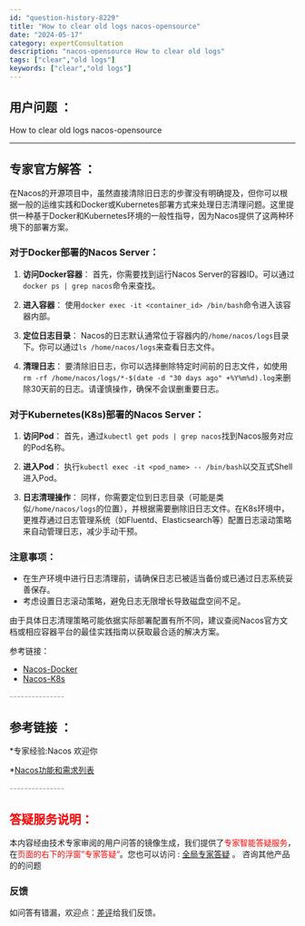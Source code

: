 ```yaml
---
id: "question-history-8229"
title: "How to clear old logs nacos-opensource"
date: "2024-05-17"
category: expertConsultation
description: "nacos-opensource How to clear old logs"
tags: ["clear","old logs"]
keywords: ["clear","old logs"]
---
```


## 用户问题 ： 
 How to clear old logs nacos-opensource 

---------------
## 专家官方解答 ：

在Nacos的开源项目中，虽然直接清除旧日志的步骤没有明确提及，但你可以根据一般的运维实践和Docker或Kubernetes部署方式来处理日志清理问题。这里提供一种基于Docker和Kubernetes环境的一般性指导，因为Nacos提供了这两种环境下的部署方案。

### 对于Docker部署的Nacos Server：

1. **访问Docker容器**：
   首先，你需要找到运行Nacos Server的容器ID。可以通过`docker ps | grep nacos`命令来查找。

2. **进入容器**：
   使用`docker exec -it <container_id> /bin/bash`命令进入该容器内部。

3. **定位日志目录**：
   Nacos的日志默认通常位于容器内的`/home/nacos/logs`目录下。你可以通过`ls /home/nacos/logs`来查看日志文件。

4. **清理日志**：
   要清除旧日志，你可以选择删除特定时间前的日志文件，如使用`rm -rf /home/nacos/logs/*-$(date -d "30 days ago" +%Y%m%d).log`来删除30天前的日志。请谨慎操作，确保不会误删重要日志。

### 对于Kubernetes(K8s)部署的Nacos Server：

1. **访问Pod**：
   首先，通过`kubectl get pods | grep nacos`找到Nacos服务对应的Pod名称。

2. **进入Pod**：
   执行`kubectl exec -it <pod_name> -- /bin/bash`以交互式Shell进入Pod。

3. **日志清理操作**：
   同样，你需要定位到日志目录（可能是类似`/home/nacos/logs`的位置），并根据需要删除旧日志文件。在K8s环境中，更推荐通过日志管理系统（如Fluentd、Elasticsearch等）配置日志滚动策略来自动管理日志，减少手动干预。

### 注意事项：
- 在生产环境中进行日志清理前，请确保日志已被适当备份或已通过日志系统妥善保存。
- 考虑设置日志滚动策略，避免日志无限增长导致磁盘空间不足。

由于具体日志清理策略可能依据实际部署配置有所不同，建议查阅Nacos官方文档或相应容器平台的最佳实践指南以获取最合适的解决方案。

参考链接：
- [Nacos-Docker](https://github.com/nacos-group/nacos-docker)
- [Nacos-K8s](https://github.com/nacos-group/nacos-k8s)


<font color="#949494">---------------</font> 


## 参考链接 ：

*专家经验:Nacos 欢迎你 
 
 *[Nacos功能和需求列表](https://nacos.io/docs/latest/archive/feature-list)


 <font color="#949494">---------------</font> 
 


## <font color="#FF0000">答疑服务说明：</font> 

本内容经由技术专家审阅的用户问答的镜像生成，我们提供了<font color="#FF0000">专家智能答疑服务</font>，在<font color="#FF0000">页面的右下的浮窗”专家答疑“</font>。您也可以访问 : [全局专家答疑](https://opensource.alibaba.com/chatBot) 。 咨询其他产品的的问题

### 反馈
如问答有错漏，欢迎点：[差评](https://ai.nacos.io/user/feedbackByEnhancerGradePOJOID?enhancerGradePOJOId=13581)给我们反馈。
